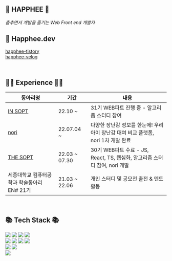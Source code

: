 ## 💛 HAPPHEE 💛
 *춤추면서 개발을 즐기는 Web Front end 개발자*

## 💬 Happhee.dev
[happhee-tistory](https://happhee-dev.tistory.com) 
<br>
[happhee-velog](https://velog.io/@seohee0112)

 <br>

 ## 👩‍💻 Experience 👩‍💻

|동아리명|기간|내용|
|---|---|---|
|<a href="http://sopt.org/wp/">IN SOPT</a>|22.10 ~ | 31기 WEB파트 진행 중 - 알고리즘 스터디 참여 |
|<a href="https://www.with-nori.com/">nori</a>|22.07.04 ~ | 다양한 장난감 정보를 한눈에! 우리 아이 장난감 대여 비교 플랫폼, nori 1차 개발 완료 |
|<a href="http://sopt.org/wp/">THE SOPT</a>|22.03 ~ 07.30| 30기 WEB파트 수료 - JS, React, TS, 웹심화, 알고리즘 스터디 참여, nori 개발 |
|세종대학교 컴퓨터공학과 학술동아리 EN# 21기 |21.03 ~ 22.06|개인 스터디 및 공모전 출전 & 멘토 활동|

<br>

 ## 📚 Tech Stack 📚
<img src="https://img.shields.io/badge/React-61DAFB?style=flat-square&logo=React&logoColor=white"/></a>
<img src="https://img.shields.io/badge/TypeScript-3776AB?style=flat-square&logo=Typescript&logoColor=white"/></a>
 <img src="https://img.shields.io/badge/Next.js-black?style=flat-square&logo=Next.js&logoColor=white"/>
  <img src="https://img.shields.io/badge/Recoil-3578e5?style=flat-square&logo=React&logoColor=white"/>
<br>
<img src="https://img.shields.io/badge/JavaScript-f7df1e?style=flat-square&logo=javascript&logoColor=white"/></a>
<img src="https://img.shields.io/badge/HTML5-e34f26?style=flat-square&logo=html5&logoColor=white"/></a>
<img src="https://img.shields.io/badge/CSS3-1572B6?style=flat-square&logo=css3&logoColor=white"/></a>
 <img src="https://img.shields.io/badge/styled/component-e084c6?style=flat-square&logo=styled-components&logoColor=white"/>
<br>
<img src="https://img.shields.io/badge/Git-F05032?style=flat-square&logo=Git&logoColor=white"/></a>
<img src="https://img.shields.io/badge/Node.js-339933?style=flat-square&logo=Node.js&logoColor=white"/></a>
<br> 
<img src="https://img.shields.io/badge/Notion-black?style=flat-square&logo=Notion&logoColor=white"></a>
